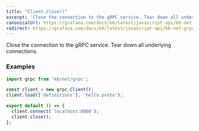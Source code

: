 ```yaml
---
title: "Client.close()"
excerpt: 'Close the connection to the gRPC service. Tear down all underlying connections.'
canonicalUrl: https://grafana.com/docs/k6/latest/javascript-api/k6-net-grpc/client/client-close/
redirect: https://grafana.com/docs/k6/latest/javascript-api/k6-net-grpc/client/client-close/
---
```


Close the connection to the gRPC service. Tear down all underlying connections.

### Examples

<div class="code-group" data-props='{"labels": ["Simple example"], "lineNumbers": [true]}'>

```javascript
import grpc from 'k6/net/grpc';

const client = new grpc.Client();
client.load(['definitions'], 'hello.proto');

export default () => {
  client.connect('localhost:8080');
  client.close();
};
```
</div>
